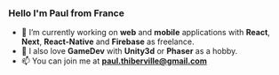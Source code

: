 <h3 align="left">Hello I'm Paul from France</h3>

- 💪 I’m currently working on **web** and **mobile** applications with **React**, **Next**, **React-Native** and **Firebase** as freelance.
- 👀 I also love **GameDev** with **Unity3d** or **Phaser** as a hobby. 
- 📫 You can join me at **paul.thiberville@gmail.com**
